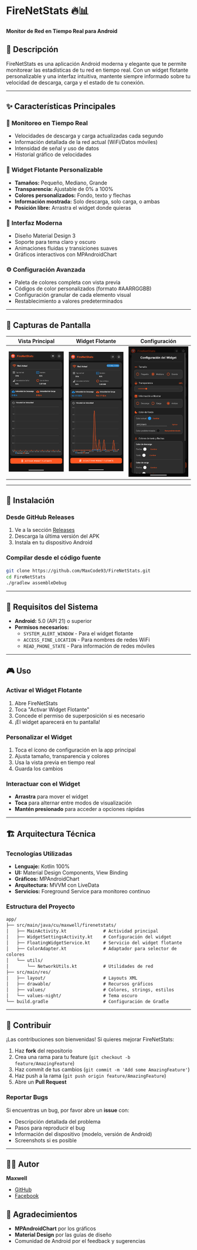 # FireNetStats 🔥📊  
**Monitor de Red en Tiempo Real para Android**  


## 📱 Descripción  
FireNetStats es una aplicación Android moderna y elegante que te permite monitorear las estadísticas de tu red en tiempo real. Con un widget flotante personalizable y una interfaz intuitiva, mantente siempre informado sobre tu velocidad de descarga, carga y el estado de tu conexión.  

---

## ✨ Características Principales  

### 🎯 **Monitoreo en Tiempo Real**  
- Velocidades de descarga y carga actualizadas cada segundo  
- Información detallada de la red actual (WiFi/Datos móviles)  
- Intensidad de señal y uso de datos  
- Historial gráfico de velocidades  

### 🎨 **Widget Flotante Personalizable**  
- **Tamaños:** Pequeño, Mediano, Grande  
- **Transparencia:** Ajustable de 0% a 100%  
- **Colores personalizados:** Fondo, texto y flechas  
- **Información mostrada:** Solo descarga, solo carga, o ambas  
- **Posición libre:** Arrastra el widget donde quieras  

### 🎪 **Interfaz Moderna**  
- Diseño Material Design 3  
- Soporte para tema claro y oscuro  
- Animaciones fluidas y transiciones suaves  
- Gráficos interactivos con MPAndroidChart  

### ⚙️ **Configuración Avanzada**  
- Paleta de colores completa con vista previa  
- Códigos de color personalizados (formato #AARRGGBB)  
- Configuración granular de cada elemento visual  
- Restablecimiento a valores predeterminados  

---

## 📸 Capturas de Pantalla  

| Vista Principal | Widget Flotante | Configuración |
|----------------|----------------|----------------|
| <img src="screenshots/main.png" width="200" /> | <img src="screenshots/widget.png" width="200" /> | <img src="screenshots/settings.png" width="200" /> |

---

## 🚀 Instalación  

### **Desde GitHub Releases**  
1. Ve a la sección [Releases](https://github.com/MaxCode93/FireNetStats/releases)  
2. Descarga la última versión del APK  
3. Instala en tu dispositivo Android  

### **Compilar desde el código fuente**  
```bash
git clone https://github.com/MaxCode93/FireNetStats.git
cd FireNetStats
./gradlew assembleDebug
```

---

## 🔧 Requisitos del Sistema  
- **Android:** 5.0 (API 21) o superior  
- **Permisos necesarios:**  
  - `SYSTEM_ALERT_WINDOW` - Para el widget flotante  
  - `ACCESS_FINE_LOCATION` - Para nombres de redes WiFi  
  - `READ_PHONE_STATE` - Para información de redes móviles  

---

## 🎮 Uso  

### **Activar el Widget Flotante**  
1. Abre FireNetStats  
2. Toca "Activar Widget Flotante"  
3. Concede el permiso de superposición si es necesario  
4. ¡El widget aparecerá en tu pantalla!  

### **Personalizar el Widget**  
1. Toca el ícono de configuración en la app principal  
2. Ajusta tamaño, transparencia y colores  
3. Usa la vista previa en tiempo real  
4. Guarda los cambios  

### **Interactuar con el Widget**  
- **Arrastra** para mover el widget  
- **Toca** para alternar entre modos de visualización  
- **Mantén presionado** para acceder a opciones rápidas  

---

## 🏗️ Arquitectura Técnica  

### **Tecnologías Utilizadas**  
- **Lenguaje:** Kotlin 100%  
- **UI:** Material Design Components, View Binding  
- **Gráficos:** MPAndroidChart  
- **Arquitectura:** MVVM con LiveData  
- **Servicios:** Foreground Service para monitoreo continuo  

### **Estructura del Proyecto**  
```
app/
├── src/main/java/cu/maxwell/firenetstats/
│   ├── MainActivity.kt              # Actividad principal
│   ├── WidgetSettingsActivity.kt    # Configuración del widget
│   ├── FloatingWidgetService.kt     # Servicio del widget flotante
│   ├── ColorAdapter.kt              # Adaptador para selector de colores
│   └── utils/
│       └── NetworkUtils.kt          # Utilidades de red
├── src/main/res/
│   ├── layout/                      # Layouts XML
│   ├── drawable/                    # Recursos gráficos
│   ├── values/                      # Colores, strings, estilos
│   └── values-night/                # Tema oscuro
└── build.gradle                     # Configuración de Gradle
```

---

## 🤝 Contribuir  
¡Las contribuciones son bienvenidas! Si quieres mejorar FireNetStats:  

1. Haz **fork** del repositorio  
2. Crea una rama para tu feature (`git checkout -b feature/AmazingFeature`)  
3. Haz commit de tus cambios (`git commit -m 'Add some AmazingFeature'`)  
4. Haz push a la rama (`git push origin feature/AmazingFeature`)  
5. Abre un **Pull Request**  

### **Reportar Bugs**  
Si encuentras un bug, por favor abre un **issue** con:  
- Descripción detallada del problema  
- Pasos para reproducir el bug  
- Información del dispositivo (modelo, versión de Android)  
- Screenshots si es posible  

---

## 👨‍💻 Autor  
**Maxwell**  
- [GitHub](https://github.com/MaxCode93)  
- [Facebook](https://facebook.com/MaxCode93)  

## 🙏 Agradecimientos  
- **MPAndroidChart** por los gráficos  
- **Material Design** por las guías de diseño  
- Comunidad de Android por el feedback y sugerencias
